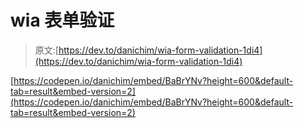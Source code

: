 # wia 表单验证

> 原文:[https://dev.to/danichim/wia-form-validation-1di4](https://dev.to/danichim/wia-form-validation-1di4)

[https://codepen.io/danichim/embed/BaBrYNv?height=600&default-tab=result&embed-version=2](https://codepen.io/danichim/embed/BaBrYNv?height=600&default-tab=result&embed-version=2)
